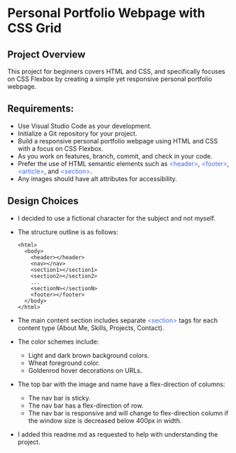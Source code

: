 # Personal Portfolio Webpage with CSS Grid
## Project Overview
This project for beginners covers HTML and CSS, and specifically focuses on CSS Flexbox by
creating a simple yet responsive personal portfolio webpage.

## Requirements:
- Use Visual Studio Code as your development.
- Initialize a Git repository for your project.
- Build a responsive personal portfolio webpage
  using HTML and CSS with a focus on CSS
  Flexbox.
- As you work on features, branch, commit, and 
  check in your code.
- Prefer the use of HTML semantic elements such as
  <span style="color: royalblue;">\<header></span>,
  <span style="color: royalblue;">\<footer></span>,
  <span style="color: royalblue;">\<article></span>, and
  <span style="color: royalblue;">\<section></span>.
- Any images should have alt attributes for
  accessibility.

## Design Choices
- I decided to use a fictional character for the subject and not myself.
- The structure outline is as follows:

  ```
  <html>
    <body>
      <header></header>
      <nav></nav>
      <section1></section1>
      <section2></section2>
      ...
      <sectionN></sectionN>
      <footer></footer>
    </body>
  </html>
  ```


- The main content section includes separate <span style="color: royalblue;">\<section></span> tags for each content type (About Me, Skills, Projects, Contact).
- The color schemes include:
  - Light and dark brown background colors.
  - Wheat foreground color.
  - Goldenrod hover decorations on URLs.
- The top bar with the image and name have a flex-direction of columns:
  - The nav bar is sticky.
  - The nav bar has a flex-direction of row.
  - The nav bar is responsive and will change to flex-direction column if the window size is decreased below 400px in width.
- I added this readme.md as requested to help with understanding the project.